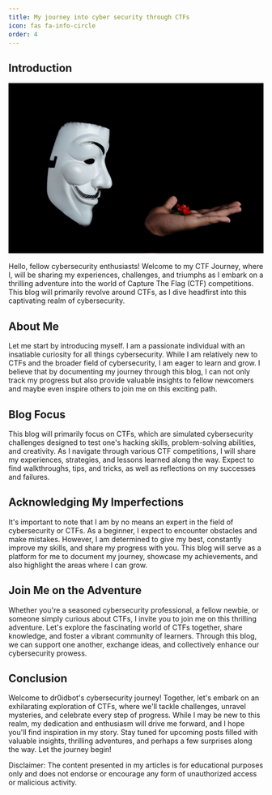 ```yaml
---
title: My journey into cyber security through CTFs
icon: fas fa-info-circle
order: 4
---
```


## Introduction
![Dali](/assets/images/welcome-blog/cover.jpg)

Hello, fellow cybersecurity enthusiasts! Welcome to my CTF Journey, where I, will be sharing my experiences, challenges, and triumphs as I embark on a thrilling adventure into the world of Capture The Flag (CTF) competitions. This blog will primarily revolve around CTFs, as I dive headfirst into this captivating realm of cybersecurity.

## About Me

Let me start by introducing myself. I am a passionate individual with an insatiable curiosity for all things cybersecurity. While I am relatively new to CTFs and the broader field of cybersecurity, I am eager to learn and grow. I believe that by documenting my journey through this blog, I can not only track my progress but also provide valuable insights to fellow newcomers and maybe even inspire others to join me on this exciting path.

## Blog Focus

This blog will primarily focus on CTFs, which are simulated cybersecurity challenges designed to test one's hacking skills, problem-solving abilities, and creativity. As I navigate through various CTF competitions, I will share my experiences, strategies, and lessons learned along the way. Expect to find walkthroughs, tips, and tricks, as well as reflections on my successes and failures.

## Acknowledging My Imperfections

It's important to note that I am by no means an expert in the field of cybersecurity or CTFs. As a beginner, I expect to encounter obstacles and make mistakes. However, I am determined to give my best, constantly improve my skills, and share my progress with you. This blog will serve as a platform for me to document my journey, showcase my achievements, and also highlight the areas where I can grow.

## Join Me on the Adventure

Whether you're a seasoned cybersecurity professional, a fellow newbie, or someone simply curious about CTFs, I invite you to join me on this thrilling adventure. Let's explore the fascinating world of CTFs together, share knowledge, and foster a vibrant community of learners. Through this blog, we can support one another, exchange ideas, and collectively enhance our cybersecurity prowess.


## Conclusion

Welcome to dr0idbot's cybersecurity journey! Together, let's embark on an exhilarating exploration of CTFs, where we'll tackle challenges, unravel mysteries, and celebrate every step of progress. While I may be new to this realm, my dedication and enthusiasm will drive me forward, and I hope you'll find inspiration in my story. Stay tuned for upcoming posts filled with valuable insights, thrilling adventures, and perhaps a few surprises along the way. Let the journey begin!

Disclaimer: The content presented in my articles is for educational purposes only and does not endorse or encourage any form of unauthorized access or malicious activity.
